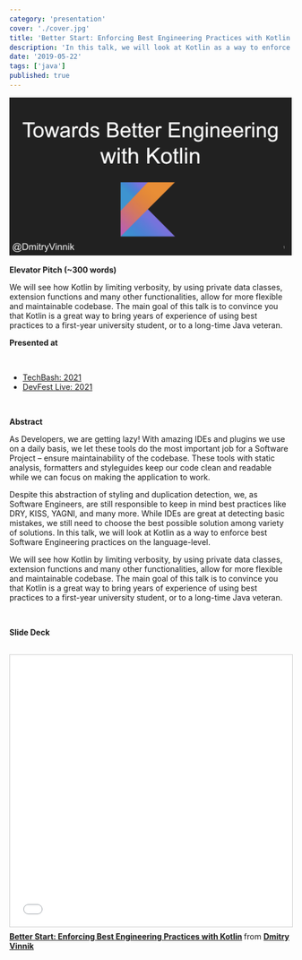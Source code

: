 ```yaml
---
category: 'presentation'
cover: './cover.jpg'
title: 'Better Start: Enforcing Best Engineering Practices with Kotlin'
description: 'In this talk, we will look at Kotlin as a way to enforce best Software Engineering practices on the language-level.'
date: '2019-05-22'
tags: ['java']
published: true
---
```

![cover](./cover.jpg)

**Elevator Pitch (~300 words)**

We will see how Kotlin by limiting verbosity, by using private data classes, extension functions and many other functionalities, allow for more flexible and maintainable codebase. The main goal of this talk is to convince you that Kotlin is a great way to bring years of experience of using best practices to a first-year university student, or to a long-time Java veteran.

**Presented at**

<br>

- [TechBash: 2021](https://dvinnik.dev/events/2021/techbash)
- [DevFest Live: 2021](https://dvinnik.dev/events/2021/devfest-live)
  
<br>

**Abstract**
 
As Developers, we are getting lazy! With amazing IDEs and plugins we use on a daily basis, we let these tools do the most important job for a Software Project – ensure maintainability of the codebase. These tools with static analysis, formatters and styleguides keep our code clean and readable while we can focus on making the application to work.

Despite this abstraction of styling and duplication detection, we, as Software Engineers, are still responsible to keep in mind best practices like DRY, KISS, YAGNI, and many more. While IDEs are great at detecting basic mistakes, we still need to choose the best possible solution among variety of solutions.
In this talk, we will look at Kotlin as a way to enforce best Software Engineering practices on the language-level. 

We will see how Kotlin by limiting verbosity, by using private data classes, extension functions and many other functionalities, allow for more flexible and maintainable codebase. The main goal of this talk is to convince you that Kotlin is a great way to bring years of experience of using best practices to a first-year university student, or to a long-time Java veteran.

<br>

**Slide Deck**

<br>

<iframe src="//www.slideshare.net/slideshow/embed_code/key/2SI0zxBl8DibnH" width="595" height="485" frameborder="0" marginwidth="0" marginheight="0" scrolling="no" style="border:1px solid #CCC; border-width:1px; margin-bottom:5px; max-width: 100%;" allowfullscreen> </iframe> <div style="margin-bottom:5px"> <strong> <a href="//www.slideshare.net/DmitryVinnik1/better-start-enforcing-best-engineering-practices-with-kotlin" title="Better Start: Enforcing Best Engineering Practices with Kotlin" target="_blank">Better Start: Enforcing Best Engineering Practices with Kotlin</a> </strong> from <strong><a href="//www.slideshare.net/DmitryVinnik1" target="_blank">Dmitry Vinnik</a></strong> </div>